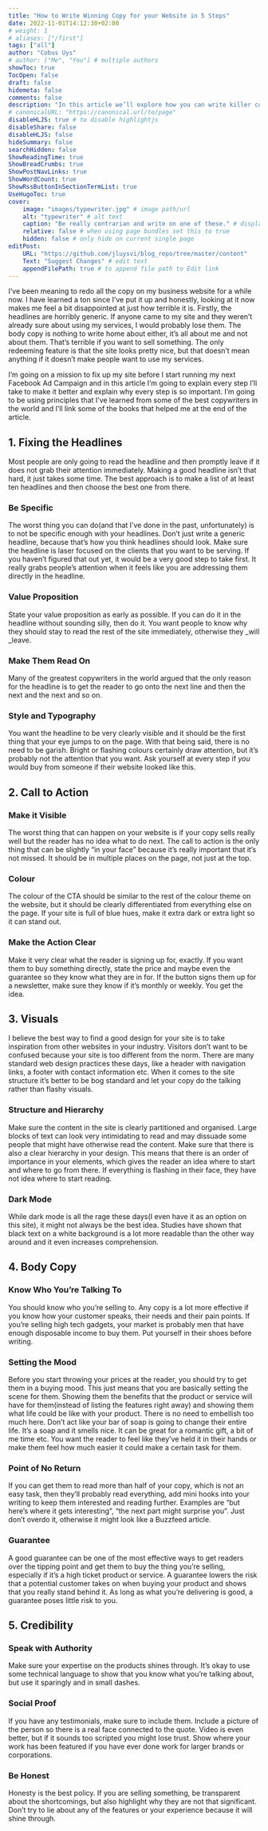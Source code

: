 ```yaml
---
title: "How to Write Winning Copy for your Website in 5 Steps"
date: 2022-11-01T14:12:30+02:00
# weight: 1
# aliases: ["/first"]
tags: ["all"]
author: "Cobus Uys"
# author: ["Me", "You"] # multiple authors
showToc: true
TocOpen: false
draft: false
hidemeta: false
comments: false
description: "In this article we’ll explore how you can write killer copy for your website that will get you more clients."
# canonicalURL: "https://canonical.url/to/page"
disableHLJS: true # to disable highlightjs
disableShare: false
disableHLJS: false
hideSummary: false
searchHidden: false
ShowReadingTime: true
ShowBreadCrumbs: true
ShowPostNavLinks: true
ShowWordCount: true
ShowRssButtonInSectionTermList: true
UseHugoToc: true
cover:
    image: "images/typewriter.jpg" # image path/url
    alt: "typewriter" # alt text
    caption: "Be really contrarian and write on one of these." # display caption under cover
    relative: false # when using page bundles set this to true
    hidden: false # only hide on current single page
editPost:
    URL: "https://github.com/jluysvi/blog_repo/tree/master/content"
    Text: "Suggest Changes" # edit text
    appendFilePath: true # to append file path to Edit link
---
```

I’ve been meaning to redo all the copy on my business website for a while now. I have learned a ton since I’ve put it up and honestly, looking at it now makes me feel a bit disappointed at just how terrible it is. Firstly, the headlines are horribly generic. If anyone came to my site and they weren’t already sure about using my services, I would probably lose them. The body copy is nothing to write home about either, it’s all about me and not about them. That’s terrible if you want to sell something. The only redeeming feature is that the site looks pretty nice, but that doesn’t mean anything if it doesn’t make people want to use my services. 

I’m going on a mission to fix up my site before I start running my next Facebook Ad Campaign and in this article I’m going to explain every step I’ll take to make it better and explain why every step is so important. I’m going to be using principles that I’ve learned from some of the best copywriters in the world and I’ll link some of the books that helped me at the end of the article. 


## 1. Fixing the Headlines

Most people are only going to read the headline and then promptly leave if it does not grab their attention immediately. Making a good headline isn’t that hard, it just takes some time. The best approach is to make a list of at least ten headlines and then choose the best one from there.


### Be Specific

The worst thing you can do(and that I’ve done in the past, unfortunately) is to not be specific enough with your headlines. Don’t just write a generic headline, because that’s how you think headlines should look. Make sure the headline is laser focused on the clients that you want to be serving. If you haven’t figured that out yet, it would be a very good step to take first. It really grabs people’s attention when it feels like you are addressing them directly in the headline. 


### Value Proposition

State your value proposition as early as possible. If you can do it in the headline without sounding silly, then do it. You want people to know why they should stay to read the rest of the site immediately, otherwise they _will _leave.


### Make Them Read On

Many of the greatest copywriters in the world argued that the only reason for the headline is to get the reader to go onto the next line and then the next and the next and so on. 


### Style and Typography

You want the headline to be very clearly visible and it should be the first thing that your eye jumps to on the page. With that being said, there is no need to be garish. Bright or flashing colours certainly draw attention, but it’s probably not the attention that you want. Ask yourself at every step if _you_ would buy from someone if their website looked like this. 


## 2. Call to Action


### Make it Visible

The worst thing that can happen on your website is if your copy sells really well but the reader has no idea what to do next. The call to action is the only thing that can be slightly “in your face” because it’s really important that it’s not missed. It should be in multiple places on the page, not just at the top. 


### Colour

The colour of the CTA should be similar to the rest of the colour theme on the website, but it should be clearly differentiated from everything else on the page. If your site is full of blue hues, make it extra dark or extra light so it can stand out. 


### Make the Action Clear

Make it very clear what the reader is signing up for, exactly. If you want them to buy something directly, state the price and maybe even the guarantee so they know what they are in for. If the button signs them up for a newsletter, make sure they know if it’s monthly or weekly. You get the idea.


## 3. Visuals

I believe the best way to find a good design for your site is to take inspiration from other websites in your industry. Visitors don’t want to be confused because your site is too different from the norm. There are many standard web design practices these days, like a header with navigation links, a footer with contact information etc. When it comes to the site structure it’s better to be bog standard and let your copy do the talking rather than flashy visuals. 


### Structure and Hierarchy

Make sure the content in the site is clearly partitioned and organised. Large blocks of text can look very intimidating to read and may dissuade some people that might have otherwise read the content. Make sure that there is also a clear hierarchy in your design. This means that there is an order of importance in your elements, which gives the reader an idea where to start and where to go from there. If everything is flashing in their face, they have not idea where to start reading. 


### Dark Mode

While dark mode is all the rage these days(I even have it as an option on this site), it might not always be the best idea. Studies have shown that black text on a white background is a lot more readable than the other way around and it even increases comprehension. 


## 4. Body Copy


### Know Who You’re Talking To

You should know who you’re selling to. Any copy is a lot more effective if you know how your customer speaks, their needs and their pain points. If you’re selling high tech gadgets, your market is probably men that have enough disposable income to buy them. Put yourself in their shoes before writing.


### Setting the Mood

Before you start throwing your prices at the reader, you should try to get them in a buying mood. This just means that you are basically setting the scene for them. Showing them the benefits that the product or service will have for them(instead of listing the features right away) and showing them what life could be like with your product. There is no need to embellish  too much here. Don’t act like your bar of soap is going to change their entire life. It’s a soap and it smells nice. It can be great for a romantic gift, a bit of me time etc. You want the reader to feel like they’ve held it in their hands or make them feel how much easier it could make a certain task for them.


### Point of No Return

If you can get them to read more than half of your copy, which is not an easy task, then they’ll probably read everything, add mini hooks into your writing to keep them interested and reading further. Examples are “but here’s where it gets interesting”, “the next part might surprise you”. Just don’t overdo it, otherwise it might look like a Buzzfeed article. 


### Guarantee

A good guarantee can be one of the most effective ways to get readers over the tipping point and get them to buy the thing you’re selling, especially if it’s a high ticket product or service. A guarantee lowers the risk that a potential customer takes on when buying your product and shows that you really stand behind it. As long as what you’re delivering is good, a guarantee poses little risk to you.


## 5. Credibility


### Speak with Authority

Make sure your expertise on the products shines through. It’s okay to use some technical language to show that you know what you’re talking about, but use it sparingly and in small dashes. 


### Social Proof

If you have any testimonials, make sure to include them. Include a picture of the person so there is a real face connected to the quote. Video is even better, but if it sounds too scripted you might lose trust. Show where your work has been featured if you have ever done work for larger brands or corporations. 


### Be Honest

Honesty is the best policy. If you are selling something, be transparent about the shortcomings, but also highlight why they are not that significant. Don’t try to lie about any of the features or your experience because it will shine through. 
